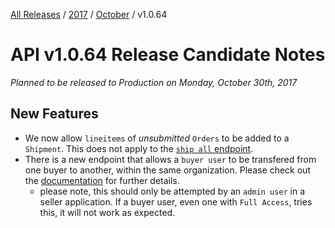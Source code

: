 [All Releases](../../README.md) / [2017](../README.md) / [October](README.md) / v1.0.64
# API v1.0.64 Release Candidate Notes

_Planned to be released to Production on Monday, October 30th, 2017_

## New Features
- We now allow `lineitems` of *unsubmitted* `Orders` to be added to a `Shipment`. This does not apply to the [`ship all` endpoint](http://qa-documentation.ordercloud.io/api-reference#Orders_Ship).
- There is a new endpoint that allows a `buyer user` to be transfered from one buyer to another, within the same organization. Please check out the [documentation](http://qa-documentation.ordercloud.io/api-reference#Users_Move) for further details.
  * please note, this should only be attempted by an `admin user` in a seller application. If a buyer user, even one with `Full Access`, tries this, it will not work as expected. 
